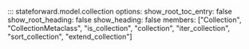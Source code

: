 ::: stateforward.model.collection
    options:
      show_root_toc_entry: false
      show_root_heading: false
      show_heading: false
      members: ["Collection", "CollectionMetaclass", "is_collection", "collection", "iter_collection", "sort_collection", "extend_collection"]